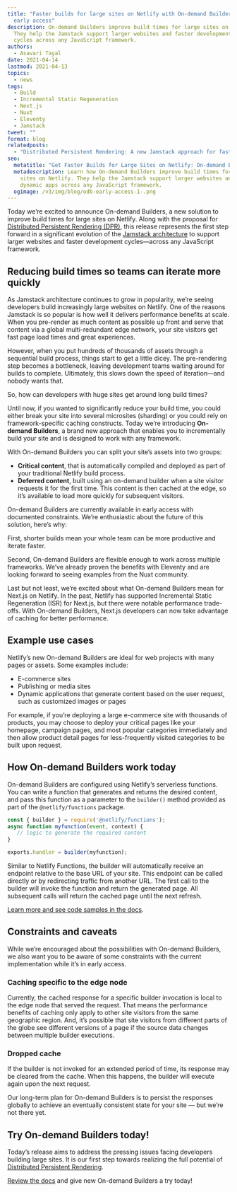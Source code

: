 ```yaml
---
title: "Faster builds for large sites on Netlify with On-demand Builders: Now in
  early access"
description: On-demand Builders improve build times for large sites on Netlify.
  They help the Jamstack support larger websites and faster development
  cycles across any JavaScript framework.
authors:
  - Asavari Tayal
date: 2021-04-14
lastmod: 2021-04-13
topics:
  - news
tags:
  - Build
  - Incremental Static Regeneration
  - Next.js
  - Nuxt
  - Eleventy
  - Jamstack
tweet: ""
format: blog
relatedposts:
  - "Distributed Persistent Rendering: A new Jamstack approach for faster builds"
seo:
  metatitle: "Get Faster Builds for Large Sites on Netlify: On-demand Builders"
  metadescription: Learn how On-demand Builders improve build times for large
    sites on Netlify. They help the Jamstack support larger websites and more
    dynamic apps across any JavaScript framework.
  ogimage: /v3/img/blog/odb-early-access-1-.png
---
```

Today we’re excited to announce On-demand Builders, a new solution to improve build times for large sites on Netlify. Along with the proposal for [Distributed Persistent Rendering (DPR)](https://www.netlify.com/blog/2021/04/14/distributed-persistent-rendering-a-new-jamstack-approach-for-faster-builds/), this release represents the first step forward in a significant evolution of the [Jamstack architecture](https://www.netlify.com/jamstack/) to support larger websites and faster development cycles—across any JavaScript framework.

## Reducing build times so teams can iterate more quickly

As Jamstack architecture continues to grow in popularity, we’re seeing developers build increasingly large websites on Netlify. One of the reasons Jamstack is so popular is how well it delivers performance benefits at scale. When you pre-render as much content as possible up front and serve that content via a global multi-redundant edge network, your site visitors get fast page load times and great experiences. 

However, when you put hundreds of thousands of assets through a sequential build process, things start to get a little dicey. The pre-rendering step becomes a bottleneck, leaving development teams waiting around for builds to complete. Ultimately, this slows down the speed of iteration—and nobody wants that.

So, how can developers with huge sites get around long build times?

Until now, if you wanted to significantly reduce your build time, you could either break your site into several microsites (sharding) or you could rely on framework-specific caching constructs. Today we’re introducing **On-demand Builders**, a brand new approach that enables you to incrementally build your site and is designed to work with any framework.

With On-demand Builders you can split your site’s assets into two groups:

* **Critical content**, that is automatically compiled and deployed as part of your traditional Netlify build process.
* **Deferred content**, built using an on-demand builder when a site visitor requests it for the first time. This content is then cached at the edge, so it’s available to load more quickly for subsequent visitors. 

On-demand Builders are currently available in early access with documented constraints. We’re enthusiastic about the future of this solution, here’s why: 

First, shorter builds mean your whole team can be more productive and iterate faster.

Second, On-demand Builders are flexible enough to work across multiple frameworks. We’ve already proven the benefits with Eleventy and are looking forward to seeing examples from the Nuxt community.

Last but not least, we’re excited about what On-demand Builders mean for Next.js on Netlify. In the past, Netlify has supported Incremental Static Regeneration (ISR) for Next.js, but there were notable performance trade-offs. With On-demand Builders, Next.js developers can now take advantage of caching for better performance.

## Example use cases

Netlify’s new On-demand Builders are ideal for web projects with many pages or assets. Some examples include:

* E-commerce sites
* Publishing or media sites
* Dynamic applications that generate content based on the user request, such as customized images or pages

For example, if you’re deploying a large e-commerce site with thousands of products, you may choose to deploy your critical pages like your homepage, campaign pages, and most popular categories immediately and then allow product detail pages for less-frequently visited categories to be built upon request. 

## How On-demand Builders work today

On-demand Builders are configured using Netlify’s serverless functions. You can write a function that generates and returns the desired content, and pass this function as a parameter to the `builder()` method provided as part of the `@netlify/functions` package.

```javascript
const { builder } = require('@netlify/functions');
async function myfunction(event, context) {
   // logic to generate the required content
}

exports.handler = builder(myfunction);
```

Similar to Netlify Functions, the builder will automatically receive an endpoint relative to the base URL of your site. This endpoint can be called directly or by redirecting traffic from another URL. The first call to the builder will invoke the function and return the generated page. All subsequent calls will return the cached page until the next refresh.

[Learn more and see code samples in the docs](https://docs.netlify.com/configure-builds/on-demand-builders/).

## Constraints and caveats

While we’re encouraged about the possibilities with On-demand Builders, we also want you to be aware of some constraints with the current implementation while it’s in early access.

### Caching specific to the edge node

Currently, the cached response for a specific builder invocation is local to the edge node that served the request. That means the performance benefits of caching only apply to other site visitors from the same geographic region. And, it’s possible that site visitors from different parts of the globe see different versions of a page if the source data changes between multiple builder executions.

### Dropped cache

If the builder is not invoked for an extended period of time, its response may be cleared from the cache. When this happens, the builder will execute again upon the next request. 

Our long-term plan for On-demand Builders is to persist the responses globally to achieve an eventually consistent state for your site — but we’re not there yet. 

## Try On-demand Builders today!

Today’s release aims to address the pressing issues facing developers building large sites. It is our first step towards realizing the full potential of [Distributed Persistent Rendering](https://www.netlify.com/blog/2021/04/14/distributed-persistent-rendering-a-new-jamstack-approach-for-faster-builds/).

[Review the docs](https://docs.netlify.com/configure-builds/on-demand-builders/) and give new On-demand Builders a try today!

